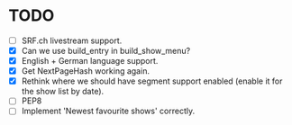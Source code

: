 # TODO

 - [ ] SRF.ch livestream support.
 - [x] Can we use build_entry in build_show_menu?
 - [x] English + German language support.
 - [x] Get NextPageHash working again.
 - [x] Rethink where we should have segment support enabled (enable it for the show list by date).
 - [ ] PEP8
 - [ ] Implement 'Newest favourite shows' correctly.